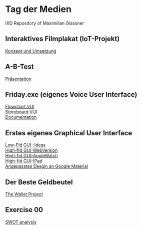 # Tag der Medien 
IXD Repository of Maximilian Glassner

## Interaktives Filmplakat (IoT-Projekt)
[Konzept und Umsetzung](/task9.md)
## A-B-Test
[Präsentation](/ABtest.pdf)
## Friday.exe (eigenes Voice User Interface)
[Flowchart VUI](/VUI.png) <br />
[Storyboard VUI](/storyboard_vui.jpg) <br />
[Documentation](/task6.md)
## Erstes eigenes Graphical User Interface
[Low-Fid GUI- Ideas](/gui.jpeg) <br />
[High-fid GUI-WebVersion](https://xd.adobe.com/view/342483f4-6632-402c-ad3a-43804f2489fb-6177/) <br />
[High-fid GUI-AppleWatch](https://xd.adobe.com/view/01439293-c2c7-43f3-9799-acd02f449097-5410/)<br />
[High-fid GUI-IPad](https://xd.adobe.com/view/2a35c897-11da-4cd1-8589-12529171c68f-7f66/) <br />
[Angepasstes Desgin an Google Material](https://xd.adobe.com/view/d5ea987f-5a21-47aa-8af7-1cbdf5db0c44-80b9/)


## Der Beste Geldbeutel
[The Wallet Project](/task01.pdf)

## Exercise 00 
[SWOT analysis](/swot.jpg) <br /> 
